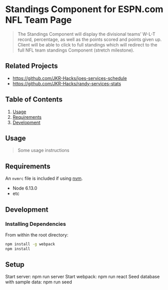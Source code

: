 # Standings Component for ESPN.com NFL Team Page

> The Standings Component will display the divisional teams’ W-L-T record, percentage,  as well as the points scored and points given up.  Client will be able to click to full standings which will redirect to the full NFL team standings Component (stretch milestone).

## Related Projects

  - https://github.com/JKR-Hacks/joes-services-schedule
  - https://github.com/JKR-Hacks/randy-services-stats

## Table of Contents

1. [Usage](#Usage)
1. [Requirements](#requirements)
1. [Development](#development)

## Usage

> Some usage instructions

## Requirements

An `nvmrc` file is included if using [nvm](https://github.com/creationix/nvm).

- Node 6.13.0
- etc

## Development

### Installing Dependencies

From within the root directory:

```sh
npm install -g webpack
npm install
```

## Setup

Start server: npm run server
Start webpack: npm run react
Seed database with sample data: npm run seed

